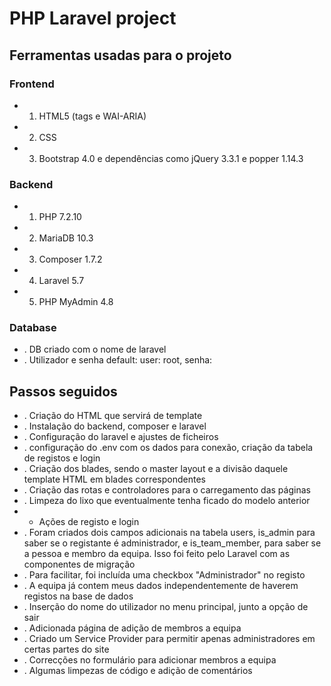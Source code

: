 # PHP Laravel project

## Ferramentas usadas para o projeto

### Frontend
* 1. HTML5 (tags e WAI-ARIA)
* 2. CSS
* 3. Bootstrap 4.0 e dependências como jQuery 3.3.1 e popper 1.14.3

### Backend
* 1. PHP 7.2.10
* 2. MariaDB 10.3
* 3. Composer 1.7.2
* 4. Laravel 5.7
* 5. PHP MyAdmin 4.8

### Database
* . DB criado com o nome de laravel
* . Utilizador e senha default: user: root, senha:

## Passos seguidos
* . Criação do HTML que servirá de template
* . Instalação do backend, composer e laravel
* . Configuração do laravel e ajustes de ficheiros
* . configuração do .env com os dados para conexão, criação da tabela de registos e login
* . Criação dos blades, sendo o master layout e a divisão daquele template HTML em blades correspondentes
* . Criação das rotas e controladores para o carregamento das páginas
* . Limpeza do lixo que eventualmente tenha ficado do modelo anterior
* - Ações de registo e login
* . Foram criados dois campos adicionais na tabela users, is_admin para saber se o registante é administrador, e is_team_member, para saber se a pessoa e membro da equipa. Isso foi feito pelo Laravel com as componentes de migração
* . Para facilitar, foi incluída uma checkbox "Administrador" no registo
* . A equipa já contem meus dados independentemente de haverem registos na base de dados
* . Inserção do nome do utilizador no menu principal, junto a opção de sair
* . Adicionada página de adição de membros a equipa
* . Criado um Service Provider para permitir apenas administradores em certas partes do site
* . Correcções no formulário para adicionar membros a equipa
* . Algumas limpezas de código e adição de comentários